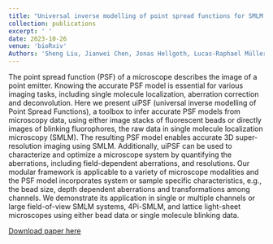```yaml
---
title: "Universal inverse modelling of point spread functions for SMLM localization and microscope characterization"
collection: publications
excerpt: ' '
date: 2023-10-26
venue: 'bioRxiv'
Authors: 'Sheng Liu, Jianwei Chen, Jonas Hellgoth, Lucas-Raphael Müller, Boris Ferdman, Christian Karras, Dafei Xiao, Keith A. Lidke, Rainer Heintzmann, Yoav Shechtman, Yiming Li&Jonas Ries(2023). &quot;Universal inverse modelling of point spread functions for SMLM localization and microscope characterization &quot; <i>bioRxiv</i>.'
---
```

The point spread function (PSF) of a microscope describes the image of a point emitter. Knowing the accurate PSF model is essential for various imaging tasks, including single molecule localization, aberration correction and deconvolution. Here we present uiPSF (universal inverse modelling of Point Spread Functions), a toolbox to infer accurate PSF models from microscopy data, using either image stacks of fluorescent beads or directly images of blinking fluorophores, the raw data in single molecule localization microscopy (SMLM). The resulting PSF model enables accurate 3D super-resolution imaging using SMLM. Additionally, uiPSF can be used to characterize and optimize a microscope system by quantifying the aberrations, including field-dependent aberrations, and resolutions. Our modular framework is applicable to a variety of microscope modalities and the PSF model incorporates system or sample specific characteristics, e.g., the bead size, depth dependent aberrations and transformations among channels. We demonstrate its application in single or multiple channels or large field-of-view SMLM systems, 4Pi-SMLM, and lattice light-sheet microscopes using either bead data or single molecule blinking data.

[Download paper here](https://www.biorxiv.org/content/10.1101/2023.10.26.564064v1.abstract)
